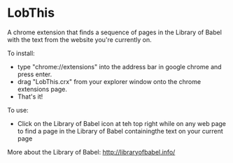 # LobThis
A chrome extension that finds a sequence of pages in the Library of Babel with the text from the website you're currently on.

To install:
 - type "chrome://extensions" into the address bar in google chrome and press enter.
 - drag "LobThis.crx" from your explorer window onto the chrome extensions page.
 - That's it!

To use:
 - Click on the Library of Babel icon at teh top right while on any web page to find a page in the Library of Babel containingthe text on your current page

More about the Library of Babel:
http://libraryofbabel.info/
